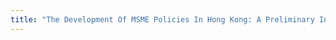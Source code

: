 ```yaml
---
title: "The Development Of MSME Policies In Hong Kong: A Preliminary Investigation"
---
```


<img src='https://dummyimage.com/300x300.gif' alt=''/>